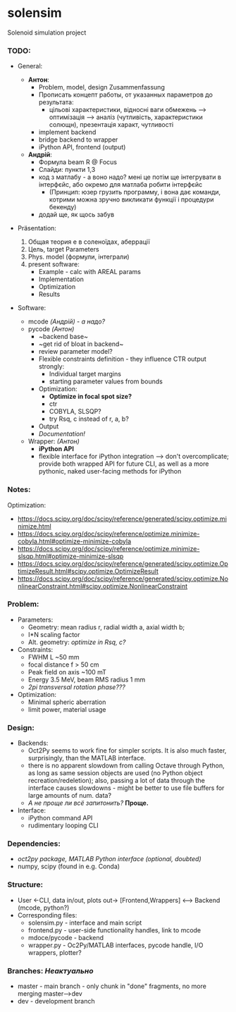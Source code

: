 # solensim
Solenoid simulation project

### TODO:
- General:
  - **Антон**:
    - Problem, model, design Zusammenfassung
    - Прописать концепт работы, от указанных параметров до результата:
      - цільові характеристики, відносні ваги обмежень --> оптимізація --> аналіз (чутливість, характеристики солющн), презентація характ, чутливості
    - implement backend
    - bridge backend to wrapper
    - iPython API, frontend (output)
  - **Андрій**:
    - Формула beam R @ Focus
    - Слайди: пункти 1,3
    - код з матлабу - а воно надо? мені це потім ще інтегрувати в інтерфєйс, або окремо для матлаба робити інтерфєйс
      - (Принцип: юзер грузить программу, і вона дає команди, котрими можна зручно викликати функції і процедури бекенду)
    - додай ще, як щось забув

- Präsentation:
   1. Общая теория e в соленоїдах, aберрації
   2. Цель, target Parameters
   3. Phys. model (формули, інтеграли)
   4. present software:
      - Example - calc with AREAL params
      - Implementation
      - Optimization
      - Results

- Software:
   - mcode *(Андрій)* - *а надо?*
   - pycode *(Антон)*
     - ~backend base~
     - ~get rid of bloat in backend~
     - review parameter model?
     - Flexible constraints definition - they influence CTR output strongly:
        - Individual target margins
        - starting parameter values from bounds
     - Optimization:
        - **Optimize in focal spot size?**
        - ctr
        - COBYLA, SLSQP?
        - try Rsq, c instead of r, a, b?
     - Output
     - *Documentation!*
   - Wrapper: *(Aнтон)*
     - **iPython API**
     - flexible interface for iPython integration --> don't overcomplicate; provide both wrapped API for future CLI, as well as a more pythonic, naked user-facing methods for iPython


### Notes:
Optimization:
 - https://docs.scipy.org/doc/scipy/reference/generated/scipy.optimize.minimize.html
 - https://docs.scipy.org/doc/scipy/reference/optimize.minimize-cobyla.html#optimize-minimize-cobyla
 - https://docs.scipy.org/doc/scipy/reference/optimize.minimize-slsqp.html#optimize-minimize-slsqp
 - https://docs.scipy.org/doc/scipy/reference/generated/scipy.optimize.OptimizeResult.html#scipy.optimize.OptimizeResult
 - https://docs.scipy.org/doc/scipy/reference/generated/scipy.optimize.NonlinearConstraint.html#scipy.optimize.NonlinearConstraint

### Problem:
 - Parameters:
   - Geometry: mean radius r, radial width a, axial width b;
   - I*N scaling factor
   - Alt. geometry: *optimize in Rsq, c?*
 - Constraints:
   - FWHM L ~50 mm
   - focal distance f > 50 cm
   - Peak field on axis ~100 mT
   - Energy 3.5 MeV, beam RMS radius 1 mm
   - *2pi transversal rotation phase???*
 - Optimization:
   - Minimal spheric aberration
   - limit power, material usage

### Design:
 - Backends:
   - Oct2Py seems to work fine for simpler scripts. It is also much faster, surprisingly, than the MATLAB interface.
   - there is no apparent slowdown from calling Octave through Python, as long as same session objects are used (no Python object recreation/redeletion); also, passing a lot of data through the interface causes slowdowns - might be better to use file buffers for large amounts of num. data?
   - *А не проще ли всё запитонить?* **Проще.**
 - Interface:
   - iPython command API
   - rudimentary looping CLI


### Dependencies:
 - *oct2py package, MATLAB Python interface (optional, doubted)*
 - numpy, scipy (found in e.g. Conda)

### Structure:
 - User <-CLI, data in/out, plots out-> [Frontend,Wrappers] <--> Backend (mcode, python?)
 - Corresponding files:
   - solensim.py - interface and main script
   - frontend.py - user-side functionality handles, link to mcode
   - mdoce/pycode - backend
   - wrapper.py - Oc2Py/MATLAB interfaces, pycode handle, I/O wrappers, plotter?

### Branches: *Неактуально*
 - master - main branch - only chunk in "done" fragments, no more merging master-->dev
 - dev - development branch
